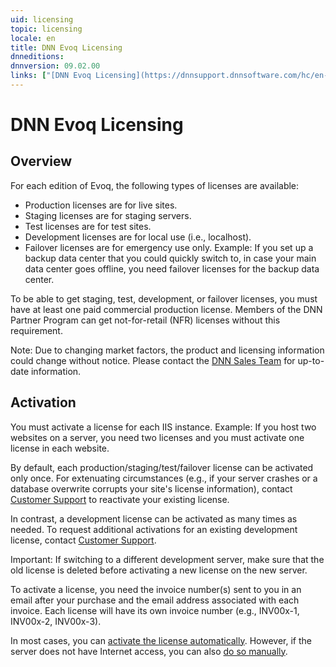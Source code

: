 ```yaml
---
uid: licensing
topic: licensing
locale: en
title: DNN Evoq Licensing
dnneditions:
dnnversion: 09.02.00
links: ["[DNN Evoq Licensing](https://dnnsupport.dnnsoftware.com/hc/en-us/articles/360004881714-DNN-Evoq-Licensing)"]
---
```


# DNN Evoq Licensing

## Overview

For each edition of Evoq, the following types of licenses are available:

*   Production licenses are for live sites.
*   Staging licenses are for staging servers.
*   Test licenses are for test sites.
*   Development licenses are for local use (i.e., localhost).
*   Failover licenses are for emergency use only. Example: If you set up a backup data center that you could quickly switch to, in case your main data center goes offline, you need failover licenses for the backup data center.

To be able to get staging, test, development, or failover licenses, you must have at least one paid commercial production license. Members of the DNN Partner Program can get not-for-retail (NFR) licenses without this requirement.

Note: Due to changing market factors, the product and licensing information could change without notice. Please contact the [DNN Sales Team](mailto:sales@dnnsoftware.com) for up-to-date information.

## Activation

You must activate a license for each IIS instance. Example: If you host two websites on a server, you need two licenses and you must activate one license in each website.

By default, each production/staging/test/failover license can be activated only once. For extenuating circumstances (e.g., if your server crashes or a database overwrite corrupts your site's license information), contact [Customer Support](https://www.dnnsoftware.com/services/customer-support) to reactivate your existing license.

In contrast, a development license can be activated as many times as needed. To request additional activations for an existing development license, contact [Customer Support](https://www.dnnsoftware.com/services/customer-support).

Important: If switching to a different development server, make sure that the old license is deleted before activating a new license on the new server.

To activate a license, you need the invoice number(s) sent to you in an email after your purchase and the email address associated with each invoice. Each license will have its own invoice number (e.g., INV00x-1, INV00x-2, INV00x-3).

In most cases, you can [activate the license automatically](xref:activate-license-automatically). However, if the server does not have Internet access, you can also [do so manually](xref:activate-license-manually).

